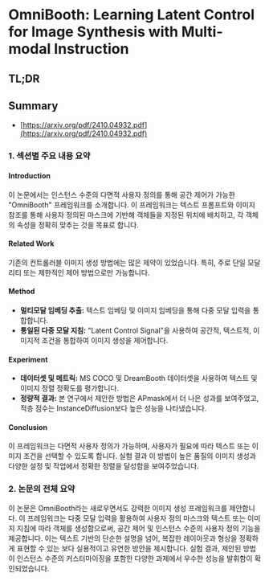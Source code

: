 # OmniBooth: Learning Latent Control for Image Synthesis with Multi-modal Instruction
## TL;DR
## Summary
- [https://arxiv.org/pdf/2410.04932.pdf](https://arxiv.org/pdf/2410.04932.pdf)

### 1. 섹션별 주요 내용 요약

#### Introduction
이 논문에서는 인스턴스 수준의 다면적 사용자 정의를 통해 공간 제어가 가능한 "OmniBooth" 프레임워크를 소개합니다. 이 프레임워크는 텍스트 프롬프트와 이미지 참조를 통해 사용자 정의된 마스크에 기반해 객체들을 지정된 위치에 배치하고, 각 객체의 속성을 정확히 맞추는 것을 목표로 합니다.

#### Related Work
기존의 컨트롤러블 이미지 생성 방법에는 많은 제약이 있었습니다. 특히, 주로 단일 모달리티 또는 제한적인 제어 방법으로만 가능합니다.

#### Method
- **멀티모달 임베딩 추출:** 텍스트 임베딩 및 이미지 임베딩을 통해 다중 모달 입력을 통합합니다.
- **통일된 다중 모달 지침:** "Latent Control Signal"을 사용하여 공간적, 텍스트적, 이미지적 조건을 통합하여 이미지 생성을 제어합니다.

#### Experiment
- **데이터셋 및 메트릭:** MS COCO 및 DreamBooth 데이터셋을 사용하여 텍스트 및 이미지 정렬 정확도를 평가합니다.
- **정량적 결과:** 본 연구에서 제안한 방법은 APmask에서 더 나은 성과를 보여주었고, 적층 점수는 InstanceDiffusion보다 높은 성능을 나타냈습니다.

#### Conclusion
이 프레임워크는 다면적 사용자 정의가 가능하며, 사용자가 필요에 따라 텍스트 또는 이미지 조건을 선택할 수 있도록 합니다. 실험 결과 이 방법이 높은 품질의 이미지 생성과 다양한 설정 및 작업에서 정확한 정렬을 달성함을 보여주었습니다.

### 2. 논문의 전체 요약

이 논문은 OmniBooth라는 새로우면서도 강력한 이미지 생성 프레임워크를 제안합니다. 이 프레임워크는 다중 모달 입력을 활용하여 사용자 정의 마스크와 텍스트 또는 이미지 지침에 따라 객체를 생성함으로써, 공간 제어 및 인스턴스 수준의 사용자 정의 기능을 제공합니다. 이는 텍스트 기반의 단순한 설명을 넘어, 복잡한 레이아웃과 형상을 정확하게 표현할 수 있는 보다 실용적이고 유연한 방안을 제시합니다. 실험 결과, 제안된 방법이 인스턴스 수준의 커스터마이징을 포함한 다양한 과제에서 우수한 성능을 발휘함이 확인되었습니다.